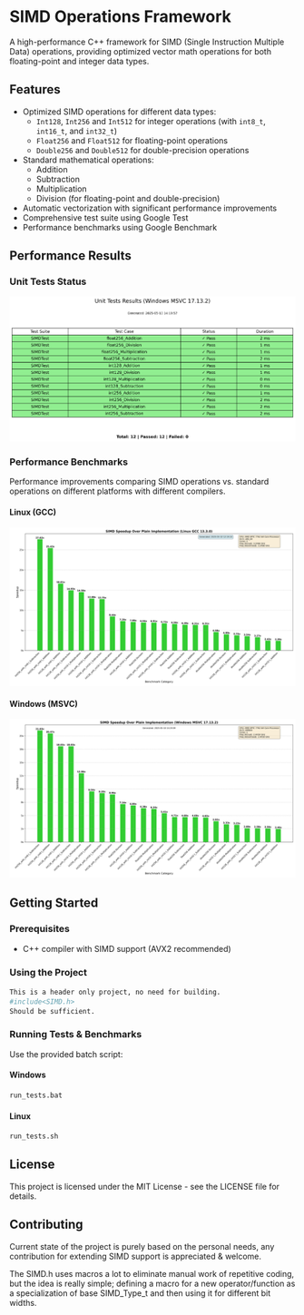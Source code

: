 # SIMD Operations Framework

A high-performance C++ framework for SIMD (Single Instruction Multiple Data) operations, providing optimized vector math operations for both floating-point and integer data types.

## Features

- Optimized SIMD operations for different data types:
  - `Int128`, `Int256` and `Int512` for integer operations (with `int8_t`, `int16_t`, and `int32_t`)
  - `Float256` and `Float512` for floating-point operations
  - `Double256` and `Double512` for double-precision operations
- Standard mathematical operations:
  - Addition
  - Subtraction
  - Multiplication
  - Division (for floating-point and double-precision)
- Automatic vectorization with significant performance improvements
- Comprehensive test suite using Google Test
- Performance benchmarks using Google Benchmark

## Performance Results

### Unit Tests Status

![Unittest Results](benchmark_results_windows_msvc/unit_test_results.png)  

### Performance Benchmarks

Performance improvements comparing SIMD operations vs. standard operations on different platforms with different compilers.

#### Linux (GCC) 
![Benchmark Speedup Linux](benchmark_results_linux_gcc/consolidated_speedup.png)  


#### Windows (MSVC)
![Benchmark Speedup Windows](benchmark_results_windows_msvc/consolidated_speedup.png)


## Getting Started

### Prerequisites

- C++ compiler with SIMD support (AVX2 recommended)

### Using the Project

```bash
This is a header only project, no need for building. 
#include<SIMD.h>
Should be sufficient.
```

### Running Tests & Benchmarks

Use the provided batch script:

 #### Windows
```bash
run_tests.bat
```

#### Linux
```bash
run_tests.sh
```

## License

This project is licensed under the MIT License - see the LICENSE file for details.

## Contributing

Current state of the project is purely based on the personal needs, any contribution for extending SIMD support is appreciated & welcome.

The SIMD.h uses macros a lot to eliminate manual work of repetitive coding, but the idea is really simple; defining a macro for a new operator/function as a specialization of base SIMD_Type_t and then using it for different bit widths.
